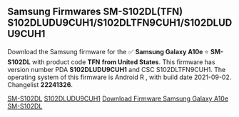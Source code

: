 <h2>Samsung Firmwares SM-S102DL(TFN) S102DLUDU9CUH1/S102DLTFN9CUH1/S102DLUDU9CUH1</h2>
Download the Samsung firmware for the ✅ <strong>Samsung Galaxy A10e </strong> ⭐ <strong>SM-S102DL</strong> with product code <strong>TFN</strong> <strong> from United States</strong>. This firmware has version number PDA <strong>S102DLUDU9CUH1</strong> and CSC S102DLTFN9CUH1. The operating system of this firmware is Android R , with build date 2021-09-02. Changelist <strong>22241326</strong>.


[SM-S102DL](https://samfirm.shop/samsung/model/SM-S102DL)
[S102DLUDU9CUH1](https://samfirm.shop/samsung/pda/S102DLUDU9CUH1)
[Download Firmware Samsung Galaxy A10e SM-S102DL](https://samfirm.shop/samsung/firmware/451521)
